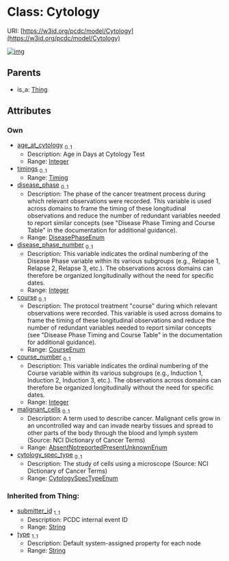 
# Class: Cytology




URI: [https://w3id.org/pcdc/model/Cytology](https://w3id.org/pcdc/model/Cytology)


[![img](https://yuml.me/diagram/nofunky;dir:TB/class/[Timing],[Thing],[Timing]<timings%200..1-++[Cytology&#124;age_at_cytology:integer%20%3F;disease_phase:DiseasePhaseEnum%20%3F;disease_phase_number:integer%20%3F;course:CourseEnum%20%3F;course_number:integer%20%3F;malignant_cells:AbsentNotreportedPresentUnknownEnum%20%3F;cytology_spec_type:CytologySpecTypeEnum%20%3F;submitter_id(i):string;type(i):string],[Thing]^-[Cytology])](https://yuml.me/diagram/nofunky;dir:TB/class/[Timing],[Thing],[Timing]<timings%200..1-++[Cytology&#124;age_at_cytology:integer%20%3F;disease_phase:DiseasePhaseEnum%20%3F;disease_phase_number:integer%20%3F;course:CourseEnum%20%3F;course_number:integer%20%3F;malignant_cells:AbsentNotreportedPresentUnknownEnum%20%3F;cytology_spec_type:CytologySpecTypeEnum%20%3F;submitter_id(i):string;type(i):string],[Thing]^-[Cytology])

## Parents

 *  is_a: [Thing](Thing.md)

## Attributes


### Own

 * [age_at_cytology](age_at_cytology.md)  <sub>0..1</sub>
     * Description: Age in Days at Cytology Test
     * Range: [Integer](types/Integer.md)
 * [timings](timings.md)  <sub>0..1</sub>
     * Range: [Timing](Timing.md)
 * [disease_phase](disease_phase.md)  <sub>0..1</sub>
     * Description: The phase of the cancer treatment process during which relevant observations were recorded. This variable is used across domains to frame the timing of these longitudinal observations and reduce the number of redundant variables needed to report similar concepts (see "Disease Phase Timing and Course Table" in the documentation for additional guidance).
     * Range: [DiseasePhaseEnum](DiseasePhaseEnum.md)
 * [disease_phase_number](disease_phase_number.md)  <sub>0..1</sub>
     * Description: This variable indicates the ordinal numbering of the Disease Phase variable within its various subgroups (e.g., Relapse 1, Relapse 2, Relapse 3, etc.). The observations across domains can therefore be organized longitudinally without the need for specific dates.
     * Range: [Integer](types/Integer.md)
 * [course](course.md)  <sub>0..1</sub>
     * Description: The protocol treatment "course" during which relevant observations were recorded. This variable is used across domains to frame the timing of these longitudinal observations and reduce the number of redundant variables needed to report similar concepts (see "Disease Phase Timing and Course Table" in the documentation for additional guidance).
     * Range: [CourseEnum](CourseEnum.md)
 * [course_number](course_number.md)  <sub>0..1</sub>
     * Description: This variable indicates the ordinal numbering of the Course variable within its various subgroups (e.g., Induction 1, Induction 2, Induction 3, etc.). The observations across domains can therefore be organized longitudinally without the need for specific dates.
     * Range: [Integer](types/Integer.md)
 * [malignant_cells](malignant_cells.md)  <sub>0..1</sub>
     * Description: A term used to describe cancer. Malignant cells grow in an uncontrolled way and can invade nearby tissues and spread to other parts of the body through the blood and lymph system (Source: NCI Dictionary of Cancer Terms)
     * Range: [AbsentNotreportedPresentUnknownEnum](AbsentNotreportedPresentUnknownEnum.md)
 * [cytology_spec_type](cytology_spec_type.md)  <sub>0..1</sub>
     * Description: The study of cells using a microscope (Source: NCI Dictionary of Cancer Terms)
     * Range: [CytologySpecTypeEnum](CytologySpecTypeEnum.md)

### Inherited from Thing:

 * [submitter_id](submitter_id.md)  <sub>1..1</sub>
     * Description: PCDC internal event ID
     * Range: [String](types/String.md)
 * [type](type.md)  <sub>1..1</sub>
     * Description: Default system-assigned property for each node
     * Range: [String](types/String.md)
